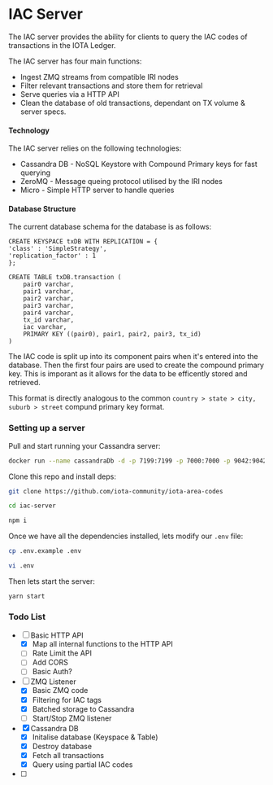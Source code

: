 # IAC Server

The IAC server provides the ability for clients to query the IAC codes of transactions in the IOTA Ledger.

The IAC server has four main functions:

- Ingest ZMQ streams from compatible IRI nodes
- Filter relevant transactions and store them for retrieval
- Serve queries via a HTTP API
- Clean the database of old transactions, dependant on TX volume & server specs.

#### Technology

The IAC server relies on the following technologies:

- Cassandra DB - NoSQL Keystore with Compound Primary keys for fast querying
- ZeroMQ - Message queing protocol utilised by the IRI nodes
- Micro - Simple HTTP server to handle queries

#### Database Structure

The current database schema for the database is as follows:

```cassandra
CREATE KEYSPACE txDB WITH REPLICATION = { 
'class' : 'SimpleStrategy', 
'replication_factor' : 1 
};

CREATE TABLE txDB.transaction (
    pair0 varchar, 
    pair1 varchar, 
    pair2 varchar, 
    pair3 varchar, 
    pair4 varchar, 
    tx_id varchar, 
    iac varchar, 
	PRIMARY KEY ((pair0), pair1, pair2, pair3, tx_id)
)
```

The IAC code is split up into its component pairs when it's entered into the database. Then the first four pairs are used to create the compound  primary key. This is imporant as it allows for the data to be efficently stored and retrieved. 

This format is directly analogous to the common `country > state > city, suburb > street` compund primary key format.

### Setting up a server

Pull and start running your Cassandra server:

```bash
docker run --name cassandraDb -d -p 7199:7199 -p 7000:7000 -p 9042:9042 -p 9160:9160 -p 7001:7001 cassandra:3.11 
```

Clone this repo and install deps:

```bash
git clone https://github.com/iota-community/iota-area-codes

cd iac-server

npm i
```

Once we have all the dependencies installed, lets modify our `.env` file:

```bash
cp .env.example .env

vi .env
```

Then lets start the server:

```
yarn start
```

### Todo List

- [ ] Basic HTTP API
  - [x] Map all internal functions to the HTTP API
  - [ ] Rate Limit the API
  - [ ] Add CORS
  - [ ] Basic Auth?
- [ ] ZMQ Listener
  - [x] Basic ZMQ code
  - [x] Filtering for IAC tags
  - [x] Batched storage to Cassandra
  - [ ] Start/Stop ZMQ listener
- [x] Cassandra DB
  - [x] Initalise database (Keyspace & Table)
  - [x] Destroy database
  - [x] Fetch all transactions
  - [x] Query using partial IAC codes
- [ ] 